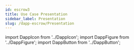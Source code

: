 ```yaml
---
id: escrow3
title: Use Case Presentation
sidebar_label: Presentation
slug: /dapp-escrow/Presentation
---
```


import DappIcon from '../DappIcon';
import DappFigure from '../DappFigure';
import DappButton from '../DappButton';


